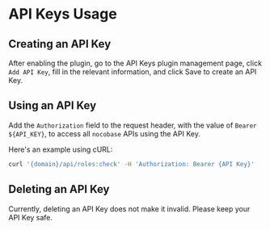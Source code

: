 # API Keys Usage

## Creating an API Key

After enabling the plugin, go to the API Keys plugin management page, click `Add API Key`, fill in the relevant information, and click Save to create an API Key.

## Using an API Key

Add the `Authorization` field to the request header, with the value of `Bearer ${API_KEY}`, to access all `nocobase` APIs using the API Key.

Here's an example using cURL:

```bash
curl '{domain}/api/roles:check' -H 'Authorization: Bearer {API Key}'
```

## Deleting an API Key

Currently, deleting an API Key does not make it invalid. Please keep your API Key safe.
